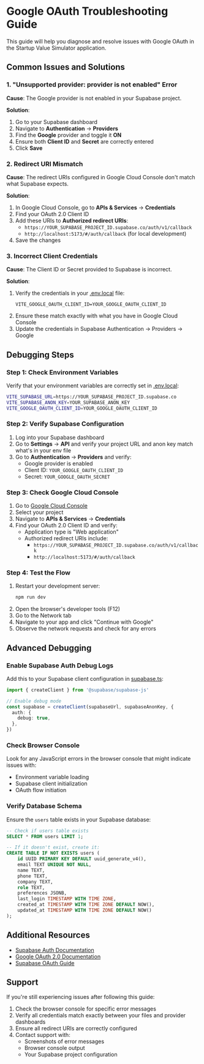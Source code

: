 # Google OAuth Troubleshooting Guide

This guide will help you diagnose and resolve issues with Google OAuth in the Startup Value Simulator application.

## Common Issues and Solutions

### 1. "Unsupported provider: provider is not enabled" Error

**Cause**: The Google provider is not enabled in your Supabase project.

**Solution**:

1. Go to your Supabase dashboard
2. Navigate to **Authentication** → **Providers**
3. Find the **Google** provider and toggle it **ON**
4. Ensure both **Client ID** and **Secret** are correctly entered
5. Click **Save**

### 2. Redirect URI Mismatch

**Cause**: The redirect URIs configured in Google Cloud Console don't match what Supabase expects.

**Solution**:

1. In Google Cloud Console, go to **APIs & Services** → **Credentials**
2. Find your OAuth 2.0 Client ID
3. Add these URIs to **Authorized redirect URIs**:
   - `https://YOUR_SUPABASE_PROJECT_ID.supabase.co/auth/v1/callback`
   - `http://localhost:5173/#/auth/callback` (for local development)
4. Save the changes

### 3. Incorrect Client Credentials

**Cause**: The Client ID or Secret provided to Supabase is incorrect.

**Solution**:

1. Verify the credentials in your [.env.local](file:///c:/Users/welcome/Desktop/StartupValueSimulator/startup-simulator-next/.env.local) file:
   ```
   VITE_GOOGLE_OAUTH_CLIENT_ID=YOUR_GOOGLE_OAUTH_CLIENT_ID
   ```
2. Ensure these match exactly with what you have in Google Cloud Console
3. Update the credentials in Supabase Authentication → Providers → Google

## Debugging Steps

### Step 1: Check Environment Variables

Verify that your environment variables are correctly set in [.env.local](file:///c:/Users/welcome/Desktop/StartupValueSimulator/startup-simulator-next/.env.local):

```bash
VITE_SUPABASE_URL=https://YOUR_SUPABASE_PROJECT_ID.supabase.co
VITE_SUPABASE_ANON_KEY=YOUR_SUPABASE_ANON_KEY
VITE_GOOGLE_OAUTH_CLIENT_ID=YOUR_GOOGLE_OAUTH_CLIENT_ID
```

### Step 2: Verify Supabase Configuration

1. Log into your Supabase dashboard
2. Go to **Settings** → **API** and verify your project URL and anon key match what's in your env file
3. Go to **Authentication** → **Providers** and verify:
   - Google provider is enabled
   - Client ID: `YOUR_GOOGLE_OAUTH_CLIENT_ID`
   - Secret: `YOUR_GOOGLE_OAUTH_SECRET`

### Step 3: Check Google Cloud Console

1. Go to [Google Cloud Console](https://console.cloud.google.com/)
2. Select your project
3. Navigate to **APIs & Services** → **Credentials**
4. Find your OAuth 2.0 Client ID and verify:
   - Application type is "Web application"
   - Authorized redirect URIs include:
     - `https://YOUR_SUPABASE_PROJECT_ID.supabase.co/auth/v1/callback`
     - `http://localhost:5173/#/auth/callback`

### Step 4: Test the Flow

1. Restart your development server:
   ```bash
   npm run dev
   ```
2. Open the browser's developer tools (F12)
3. Go to the Network tab
4. Navigate to your app and click "Continue with Google"
5. Observe the network requests and check for any errors

## Advanced Debugging

### Enable Supabase Auth Debug Logs

Add this to your Supabase client configuration in [supabase.ts](file:///c:/Users/welcome/Desktop/StartupValueSimulator/startup-simulator-next/src/lib/supabase.ts):

```typescript
import { createClient } from '@supabase/supabase-js'

// Enable debug mode
const supabase = createClient(supabaseUrl, supabaseAnonKey, {
  auth: {
    debug: true,
  },
})
```

### Check Browser Console

Look for any JavaScript errors in the browser console that might indicate issues with:

- Environment variable loading
- Supabase client initialization
- OAuth flow initiation

### Verify Database Schema

Ensure the `users` table exists in your Supabase database:

```sql
-- Check if users table exists
SELECT * FROM users LIMIT 1;

-- If it doesn't exist, create it:
CREATE TABLE IF NOT EXISTS users (
    id UUID PRIMARY KEY DEFAULT uuid_generate_v4(),
    email TEXT UNIQUE NOT NULL,
    name TEXT,
    phone TEXT,
    company TEXT,
    role TEXT,
    preferences JSONB,
    last_login TIMESTAMP WITH TIME ZONE,
    created_at TIMESTAMP WITH TIME ZONE DEFAULT NOW(),
    updated_at TIMESTAMP WITH TIME ZONE DEFAULT NOW()
);
```

## Additional Resources

- [Supabase Auth Documentation](https://supabase.com/docs/guides/auth)
- [Google OAuth 2.0 Documentation](https://developers.google.com/identity/protocols/oauth2)
- [Supabase OAuth Guide](https://supabase.com/docs/guides/auth/social-login/auth-google)

## Support

If you're still experiencing issues after following this guide:

1. Check the browser console for specific error messages
2. Verify all credentials match exactly between your files and provider dashboards
3. Ensure all redirect URIs are correctly configured
4. Contact support with:
   - Screenshots of error messages
   - Browser console output
   - Your Supabase project configuration
